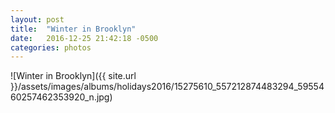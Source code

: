 ```yaml
---
layout: post
title:  "Winter in Brooklyn"
date:   2016-12-25 21:42:18 -0500
categories: photos
---
```

![Winter in Brooklyn]({{ site.url }}/assets/images/albums/holidays2016/15275610_557212874483294_5955460257462353920_n.jpg)
